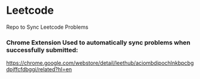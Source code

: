 # Leetcode
Repo to Sync Leetcode Problems

### Chrome Extension Used to automatically sync problems when successfully submitted:
https://chrome.google.com/webstore/detail/leethub/aciombdipochlnkbpcbgdpjffcfdbggi/related?hl=en
